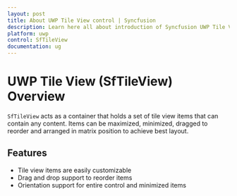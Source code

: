 ```yaml
---
layout: post
title: About UWP Tile View control | Syncfusion
description: Learn here all about introduction of Syncfusion UWP Tile View (SfTileView) control, its elements and more.
platform: uwp
control: SfTileView
documentation: ug
---
```


# UWP Tile View (SfTileView) Overview

`SfTileView` acts as a container that holds a set of tile view items that can contain any content. Items can be maximized, minimized, dragged to reorder and arranged in matrix position to achieve best layout.

## Features

* Tile view items are easily customizable
* Drag and drop support to reorder items 
* Orientation support for entire control and minimized items





